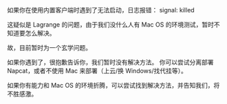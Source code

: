 如果你在使用内置客户端时遇到了无法启动，日志报错：
signal: killed

这疑似是 Lagrange 的问题，由于我们没什么人有 Mac OS 的环境测试，暂时不知道要怎么解决。

故，目前暂时为一个玄学问题。

如果你遇到了，很抱歉告诉你，我们暂时没有解决方法。
你可以尝试分离部署 Napcat，或者不使用 Mac 来部署（上云/换 Windows/找代挂等）。

如果你有能力和 Mac OS 的环境折腾，可以尝试找到解决方法，并告知我们，将不胜感激。